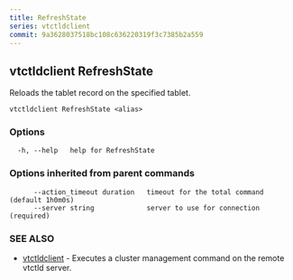 ```yaml
---
title: RefreshState
series: vtctldclient
commit: 9a3628037518bc108c636220319f3c7385b2a559
---
```

## vtctldclient RefreshState

Reloads the tablet record on the specified tablet.

```
vtctldclient RefreshState <alias>
```

### Options

```
  -h, --help   help for RefreshState
```

### Options inherited from parent commands

```
      --action_timeout duration   timeout for the total command (default 1h0m0s)
      --server string             server to use for connection (required)
```

### SEE ALSO

* [vtctldclient](../)	 - Executes a cluster management command on the remote vtctld server.

